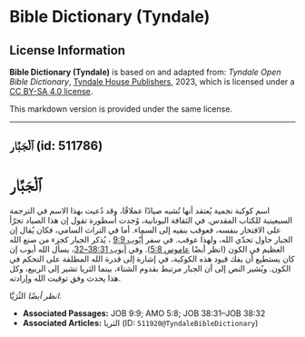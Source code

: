 # Bible Dictionary (Tyndale)

## License Information

**Bible Dictionary (Tyndale)** is based on and adapted from: _Tyndale Open Bible Dictionary_, [Tyndale House Publishers](https://tyndaleopenresources.com/), 2023, which is licensed under a [CC BY-SA 4.0 license](https://creativecommons.org/licenses/by-sa/4.0/legalcode.en).

This markdown version is provided under the same license.



--------------------------------

## ٱلْجَبَّار (id: 511786)

ٱلْجَبَّار
==========

اسم كوكبة نجمية يُعتقد أنها تُشبه صيادًا عملاقًا، وقد دُعيت بهذا الاسم في الترجمة السبعينية للكتاب المقدس. في الثقافة اليونانية، وُجدت أسطورة تقول إن هذا الصياد تجرّأ على الافتخار بنفسه، فعوقب بنفيه إلى السماء. أما في التراث السامي، فكان يُقال إن الجبار حاول تحدّي الله، ولهذا عوقب. في سفر [أَيّوب 9:9](https://ref.ly/Job9:9) ، يُذكر الجبار كجزء من صنع الله العظيم في الكون (انظر أيضًا [عاموس 5:8](https://ref.ly/Amos5:8)). وفي [أيوب 38:31–32](https://ref.ly/Job38:31-Job38:32)، يسأل الله أيوب إن كان يستطيع أن يفك قيود هذه الكوكبة، في إشارة إلى قدرة الله المطلقة على التحكم في الكون. ويُشير النص إلى أن الجبار مرتبط بقدوم الشتاء، بينما الثريا تشير إلى الربيع، وكل هذا يحدث وفق توقيت الله وإرادته.

*انظر أيضًا* الثُرَيَّا.

* **Associated Passages:** JOB 9:9; AMO 5:8; JOB 38:31–JOB 38:32
* **Associated Articles:** الثريا (ID: `511920@TyndaleBibleDictionary`)

